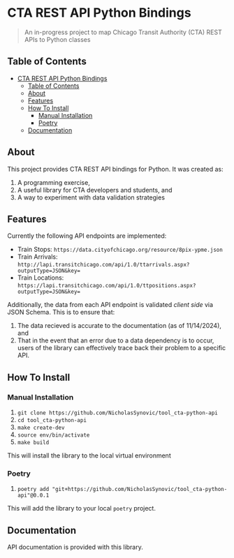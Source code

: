 # CTA REST API Python Bindings

> An in-progress project to map Chicago Transit Authority (CTA) REST APIs to
> Python classes

## Table of Contents

- [CTA REST API Python Bindings](#cta-rest-api-python-bindings)
  - [Table of Contents](#table-of-contents)
  - [About](#about)
  - [Features](#features)
  - [How To Install](#how-to-install)
    - [Manual Installation](#manual-installation)
    - [Poetry](#poetry)
  - [Documentation](#documentation)

## About

This project provides CTA REST API bindings for Python. It was created as:

1. A programming exercise,
1. A useful library for CTA developers and students, and
1. A way to experiment with data validation strategies

## Features

Currently the following API endpoints are implemented:

- Train Stops: `https://data.cityofchicago.org/resource/8pix-ypme.json`
- Train Arrivals:
  `http://lapi.transitchicago.com/api/1.0/ttarrivals.aspx?outputType=JSON&key=`
- Train Locations:
  `https://lapi.transitchicago.com/api/1.0/ttpositions.aspx?outputType=JSON&key=`

Additionally, the data from each API endpoint is validated *client side* via
JSON Schema. This is to ensure that:

1. The data recieved is accurate to the documentation (as of 11/14/2024), and
1. That in the event that an error due to a data dependency is to occur, users
   of the library can effectively trace back their problem to a specific API.

## How To Install

### Manual Installation

1. `git clone https://github.com/NicholasSynovic/tool_cta-python-api`
1. `cd tool_cta-python-api`
1. `make create-dev`
1. `source env/bin/activate`
1. `make build`

This will install the library to the local virtual environment

### Poetry

1. `poetry add "git+https://github.com/NicholasSynovic/tool_cta-python-api"@0.0.1`

This will add the library to your local `poetry` project.

## Documentation

API documentation is provided with this library.
